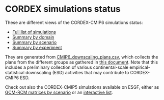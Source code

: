 # CORDEX simulations status

These are different views of the CORDEX-CMIP6 simulations status:

 * [Full list of simulations](CMIP6_downscaling_plans.html)
 * [Summary by domain](CORDEX_CMIP6_status.html)
 * [Summary by scenario](CORDEX_CMIP6_status_by_scenario.html)
 * [Summary by experiment](CORDEX_CMIP6_status_by_experiment.html)



They are generated from [CMIP6_downscaling_plans.csv](https://github.com/WCRP-CORDEX/simulation-status/blob/main/CMIP6_downscaling_plans.csv), which collects the plans from the different groups as gathered in [this document](https://docs.google.com/document/d/1Jy53yvB9SDOiWcwKRJc_HpWVgmjxZhy-qVviHl6ymDM/edit?usp=sharing).
Note that this includes a preliminary collection of various continental-scale empirical-statistical downscaling (ESD) activities that may contribute to CORDEX-CMIP6 ESD.

Check out also the CORDEX-CMIP5 simulations available on ESGF, either as [GCM-RCM matrices by scenario](CORDEX_CMIP5_status_by_scenario.html) or an [interactive list](CORDEX_CMIP5_list.html).
